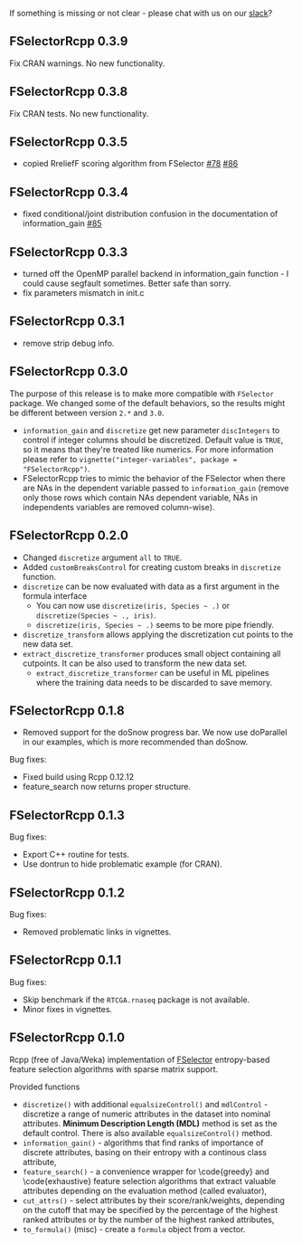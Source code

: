 If something is missing or not clear - please chat with us on our [slack](https://fselectorrcpp.slack.com/messages/general/)?

FSelectorRcpp 0.3.9
----------------------------------------------------------------

Fix CRAN warnings. No new functionality.

FSelectorRcpp 0.3.8
----------------------------------------------------------------

Fix CRAN tests. No new functionality.

FSelectorRcpp 0.3.5
----------------------------------------------------------------
- copied RreliefF scoring algorithm from FSelector [#78](https://github.com/mi2-warsaw/FSelectorRcpp/issues/78) [#86](https://github.com/mi2-warsaw/FSelectorRcpp/issues/86)

FSelectorRcpp 0.3.4
----------------------------------------------------------------
- fixed conditional/joint distribution confusion in the documentation of information_gain
[#85](https://github.com/mi2-warsaw/FSelectorRcpp/issues/85)

FSelectorRcpp 0.3.3
----------------------------------------------------------------

- turned off the OpenMP parallel backend in information_gain function - I could cause segfault sometimes. Better safe than sorry.
- fix parameters mismatch in init.c

FSelectorRcpp 0.3.1
----------------------------------------------------------------

- remove strip debug info.

FSelectorRcpp 0.3.0
----------------------------------------------------------------

The purpose of this release is to make more compatible with `FSelector` package. We changed some of the default behaviors, so the results might be different between version `2.*` and `3.0`.

- `information_gain` and `discretize` get new parameter `discIntegers` to control if integer columns should be discretized. Default value is `TRUE`, so it means that they're treated like numerics. For more information please refer to `vignette("integer-variables", package = "FSelectorRcpp")`.
- FSelectorRcpp tries to mimic the behavior of the FSelector when there are NAs in the dependent variable passed to `information_gain` (remove only those rows which contain NAs dependent variable, NAs in independents variables are removed column-wise).

FSelectorRcpp 0.2.0
----------------------------------------------------------------

- Changed `discretize` argument `all` to `TRUE`.
- Added `customBreaksControl` for creating custom breaks in `discretize` function.
- `discretize` can be now evaluated with data as a first argument in the formula interface
  - You can now use `discretize(iris, Species ~ .)` or `discretize(Species ~ ., iris)`.
  - `discretize(iris, Species ~ .)` seems to be more pipe friendly.
- `discretize_transform` allows applying the discretization cut points to the new data set.
- `extract_discretize_transformer` produces small object containing all cutpoints. It can be also used to transform the new data set.
  - `extract_discretize_transformer` can be useful in ML pipelines where the training data needs to be discarded to save memory.

FSelectorRcpp 0.1.8
----------------------------------------------------------------

- Removed support for the doSnow progress bar. We now use doParallel
  in our examples, which is more recommended than doSnow.

Bug fixes:
- Fixed build using Rcpp 0.12.12
- feature_search now returns proper structure.


FSelectorRcpp 0.1.3
----------------------------------------------------------------

Bug fixes:

- Export C++ routine for tests.
- Use dontrun to hide problematic example (for CRAN).


FSelectorRcpp 0.1.2
----------------------------------------------------------------

Bug fixes:

- Removed problematic links in vignettes.

FSelectorRcpp 0.1.1
----------------------------------------------------------------

Bug fixes:

- Skip benchmark if the `RTCGA.rnaseq` package is not available.
- Minor fixes in vignettes.


FSelectorRcpp 0.1.0
----------------------------------------------------------------

Rcpp (free of Java/Weka) implementation of [FSelector](https://cran.r-project.org/web/packages/FSelector/index.html) entropy-based feature selection algorithms with sparse matrix support.

Provided functions

- `discretize()` with additional `equalsizeControl()` and `mdlControl` - discretize a range of numeric attributes in the dataset into nominal attributes. **Minimum Description Length (MDL)** method is set as the default control. There is also available `equalsizeControl()` method.
- `information_gain()` - algorithms that find ranks of importance of discrete attributes, basing on their  entropy with a continous class attribute,
- `feature_search()` - a convenience wrapper for \code{greedy} and \code{exhaustive} feature selection algorithms that extract valuable attributes depending on the evaluation method (called evaluator),
- `cut_attrs()` - select attributes by their score/rank/weights, depending on the cutoff that may be specified by the percentage of the highest ranked attributes or by the number of the highest ranked attributes,
- `to_formula()` (misc) - create a `formula` object from a vector.
